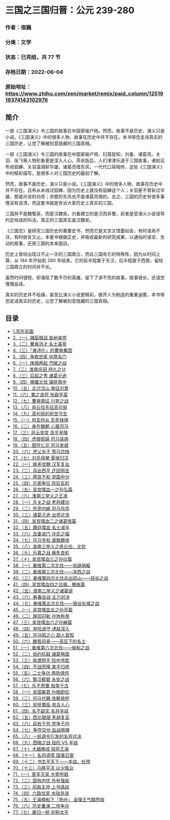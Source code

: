 # 三国之三国归晋：公元 239-280

### 作者：宿巍

### 分类：文学

### 状态：已完结，共 77 节

### 存档日期：2022-06-04

### 原始地址：https://www.zhihu.com/xen/market/remix/paid_column/1251918374143102976


## 简介
一部《三国演义》令三国的故事在中国家喻户晓。然而，故事不是历史，演义只是小说。《三国演义》中的很多人物、故事在历史中并不存在。本书带您走进真实的三国历史，让您了解被刻意隐藏的三国真相。


一部《三国演义》令三国的故事在中国家喻户晓、妇孺皆知，刘备、诸葛亮、关羽、张飞等人物形象更是深入人心。茶余饭后，人们津津乐道于三国故事，诸如吕布戏貂蝉、关羽温酒斩华雄、诸葛亮借东风，一代代口耳相传，这些《三国演义》中的精彩描写，是很多人对三国历史的最初了解。  

然而，故事不是历史，演义只是小说。《三国演义》中的很多人物、故事在历史中并不存在。吕布从未戏过貂蝉，因为历史上就没有貂蝉这个人；关羽更不曾斩过华雄，那是孙坚的功劳；赤壁的东风也不是诸葛亮借的。总之，三国的历史有很多事情没有说清，而这套书就是告诉大家历史上真实的三国。  

三国并不是魏蜀吴，而是汉魏吴，刘备建立的是汉而非蜀，前者是受演义小说误导约定俗成的叫法，真正的三国其实是汉魏吴。  

《三国志》是研究三国历史的重要史书，然而它是文言又惜墨如金，有时语焉不详，有时欲言又止。本套书根据正史，并吸收最新的研究成果，以通俗的语言、生动的故事，还原三国的本来面目。  

历史上曾经出现过不止一次的三国鼎立，而此三国有它的特殊性，因为从时间上算，从 184 年开始到 280 年结束，它的前半程属于东汉，后半程属于西晋，留给三国鼎立的时间并不长。  

虽然时间很短，却涌现了数不尽的英雄，留下了讲不完的故事。故事很长，还请您慢慢品读。  

真实的历史并不枯燥，甚至比演义小说更精彩。拨开人为制造的重重迷雾，本书带您走进真实的历史，让您了解被刻意隐藏的三国真相。




## 目录
- [1.写在前面](1.写在前面.md)<!-- 2021-04-30 10:41 -->
- [2.（一）辅臣暗战 各树亲党](2.（一）辅臣暗战%20各树亲党.md)<!-- 2020-06-04 09:50 -->
- [3.（二）曹爽选才 名士荟萃](3.（二）曹爽选才%20名士荟萃.md)<!-- 2020-06-04 09:50 -->
- [4.（三）「谯沛化」的曹爽集团](4.（三）「谯沛化」的曹爽集团.md)<!-- 2020-06-04 09:50 -->
- [5.（四）争取世家 中原名门](5.（四）争取世家%20中原名门.md)<!-- 2020-06-04 09:50 -->
- [6.（一）烽烟再起 芍陂之战](6.（一）烽烟再起%20芍陂之战.md)<!-- 2020-06-04 09:50 -->
- [7.（二）淮南屯田 持久之计](7.（二）淮南屯田%20持久之计.md)<!-- 2020-06-04 09:50 -->
- [8.（三）后起之秀 诸葛元逊](8.（三）后起之秀%20诸葛元逊.md)<!-- 2020-06-04 09:50 -->
- [9.（四）搁置北伐 镇抚南中](9.（四）搁置北伐%20镇抚南中.md)<!-- 2020-06-04 09:50 -->
- [10.（五）北讨汶山 南征刘胄](10.（五）北讨汶山%20南征刘胄.md)<!-- 2020-06-04 09:50 -->
- [11.（六）蜀之良将 张嶷平蛮](11.（六）蜀之良将%20张嶷平蛮.md)<!-- 2020-06-04 09:50 -->
- [12.（七）曹爽南征 兴势之战](12.（七）曹爽南征%20兴势之战.md)<!-- 2020-06-04 09:50 -->
- [13.（八）毌丘俭东征高句丽](13.（八）毌丘俭东征高句丽.md)<!-- 2020-06-04 09:50 -->
- [14.（九）高句丽的前世今生](14.（九）高句丽的前世今生.md)<!-- 2020-06-04 09:50 -->
- [15.（一）何去何从 生死抉择](15.（一）何去何从%20生死抉择.md)<!-- 2020-06-04 09:50 -->
- [16.（二）身在魏朝 心属司马](16.（二）身在魏朝%20心属司马.md)<!-- 2020-06-04 09:50 -->
- [17.（三）风云突变 高平皇陵](17.（三）风云突变%20高平皇陵.md)<!-- 2020-06-04 09:50 -->
- [18.（四）虎狼假寐 司马装病](18.（四）虎狼假寐%20司马装病.md)<!-- 2020-06-04 09:50 -->
- [19.（五）图穷匕见 司马发威](19.（五）图穷匕见%20司马发威.md)<!-- 2020-06-04 09:50 -->
- [20.（六）虎父劣子 驽马恋栈](20.（六）虎父劣子%20驽马恋栈.md)<!-- 2020-06-04 09:50 -->
- [21.（七）刘氏母舅 夏侯归汉](21.（七）刘氏母舅%20夏侯归汉.md)<!-- 2020-06-04 09:50 -->
- [22.（一）联羌攻魏 汉军复出](22.（一）联羌攻魏%20汉军复出.md)<!-- 2020-06-04 09:50 -->
- [23.（二）兵出西平 迂回侧击](23.（二）兵出西平%20迂回侧击.md)<!-- 2020-06-04 09:50 -->
- [24.（三）两宫不和 举国中分](24.（三）两宫不和%20举国中分.md)<!-- 2020-06-04 09:50 -->
- [25.（四）兄弟争位 背后玄机](25.（四）兄弟争位%20背后玄机.md)<!-- 2020-06-04 09:50 -->
- [26.（五）吴宫喋血一之孙弘篇](26.（五）吴宫喋血一之孙弘篇.md)<!-- 2020-06-04 09:50 -->
- [27.（六）淮南三举义之王凌](27.（六）淮南三举义之王凌.md)<!-- 2020-06-04 09:50 -->
- [28.（一）东关之战 老将建功](28.（一）东关之战%20老将建功.md)<!-- 2020-06-04 09:50 -->
- [29.（二）外宽内嫉 司马作态](29.（二）外宽内嫉%20司马作态.md)<!-- 2020-06-04 09:50 -->
- [30.（三）诸葛元逊 出师北伐](30.（三）诸葛元逊%20出师北伐.md)<!-- 2020-06-04 09:50 -->
- [31.（四）吴宫喋血二之诸葛恪篇](31.（四）吴宫喋血二之诸葛恪篇.md)<!-- 2020-06-04 09:50 -->
- [32.（五）魏廷喋血 名士减半](32.（五）魏廷喋血%20名士减半.md)<!-- 2020-06-04 09:50 -->
- [33.（六）丑妻进门 许氏之福](33.（六）丑妻进门%20许氏之福.md)<!-- 2020-06-04 09:50 -->
- [34.（七）司马专权 废黜魏帝](34.（七）司马专权%20废黜魏帝.md)<!-- 2020-06-04 09:50 -->
- [35.（八）淮南三举义之毌丘俭、文钦](35.（八）淮南三举义之毌丘俭、文钦.md)<!-- 2020-06-04 09:50 -->
- [36.（九）乐嘉之战 痛失良机](36.（九）乐嘉之战%20痛失良机.md)<!-- 2020-06-04 09:50 -->
- [37.（十）吴宫喋血三之孙仪篇](37.（十）吴宫喋血三之孙仪篇.md)<!-- 2020-06-04 09:50 -->
- [38.（一）姜维第二次北伐——张嶷捐躯](38.（一）姜维第二次北伐——张嶷捐躯.md)<!-- 2020-06-04 09:50 -->
- [39.（二）姜维第三次北伐——洮西之战](39.（二）姜维第三次北伐——洮西之战.md)<!-- 2020-06-04 09:50 -->
- [40.（三）姜维第四次北伐兵出祁山——段谷之战](40.（三）姜维第四次北伐兵出祁山——段谷之战.md)<!-- 2020-06-04 09:50 -->
- [41.（四）吴宫喋血四之吕据、滕胤篇](41.（四）吴宫喋血四之吕据、滕胤篇.md)<!-- 2020-06-04 09:50 -->
- [42.（五）淮南三举义之诸葛诞](42.（五）淮南三举义之诸葛诞.md)<!-- 2020-06-04 09:50 -->
- [43.（六）寿春会战 主力对决](43.（六）寿春会战%20主力对决.md)<!-- 2020-06-04 09:50 -->
- [44.（七）姜维第五次北伐——骆谷长城之战](44.（七）姜维第五次北伐——骆谷长城之战.md)<!-- 2020-06-04 09:50 -->
- [45.（一）吴宫喋血五之孙亮篇](45.（一）吴宫喋血五之孙亮篇.md)<!-- 2020-06-04 09:50 -->
- [46.（二）辞旧迎新 孙休称帝](46.（二）辞旧迎新%20孙休称帝.md)<!-- 2020-06-04 09:50 -->
- [47.（三）吴宫喋血六之孙綝篇](47.（三）吴宫喋血六之孙綝篇.md)<!-- 2020-06-04 09:50 -->
- [48.（四）弃险退守 诱敌深入](48.（四）弃险退守%20诱敌深入.md)<!-- 2020-06-04 09:50 -->
- [49.（五）司马昭之心 路人皆知](49.（五）司马昭之心%20路人皆知.md)<!-- 2020-06-04 09:50 -->
- [50.（六）魏晋风骨——高压下的名士](50.（六）魏晋风骨——高压下的名士.md)<!-- 2020-06-04 09:50 -->
- [51.（一）姜维第六次北伐——侯和之战](51.（一）姜维第六次北伐——侯和之战.md)<!-- 2020-06-04 09:50 -->
- [52.（二）伯约抗敌 诸葛殉国](52.（二）伯约抗敌%20诸葛殉国.md)<!-- 2020-06-04 09:50 -->
- [53.（三）偷渡阴平 险中求胜](53.（三）偷渡阴平%20险中求胜.md)<!-- 2020-06-04 09:50 -->
- [54.（四）不战而降 束手归命](54.（四）不战而降%20束手归命.md)<!-- 2020-06-04 09:50 -->
- [55.（五）二士争功 两败俱伤](55.（五）二士争功%20两败俱伤.md)<!-- 2020-06-04 09:50 -->
- [56.（六）蜀汉都督 永安之战](56.（六）蜀汉都督%20永安之战.md)<!-- 2020-06-04 09:50 -->
- [57.（七）乐不思蜀 贻笑千古](57.（七）乐不思蜀%20贻笑千古.md)<!-- 2020-06-04 09:50 -->
- [58.（一）吴国暴君 孙皓即位](58.（一）吴国暴君%20孙皓即位.md)<!-- 2020-06-04 09:50 -->
- [59.（二）司马代魏 改朝易帜](59.（二）司马代魏%20改朝易帜.md)<!-- 2020-06-04 09:50 -->
- [60.（三）安抚蜀臣 收合人心](60.（三）安抚蜀臣%20收合人心.md)<!-- 2020-06-04 09:50 -->
- [61.（四）名不副实 名将羊祜](61.（四）名不副实%20名将羊祜.md)<!-- 2020-06-04 09:50 -->
- [62.（五）西北狼烟 羌胡复反](62.（五）西北狼烟%20羌胡复反.md)<!-- 2020-06-04 09:50 -->
- [63.（六）兵败于外 党争于内](63.（六）兵败于外%20党争于内.md)<!-- 2020-06-04 09:50 -->
- [64.（七）争夺交州 血战南疆](64.（七）争夺交州%20血战南疆.md)<!-- 2020-06-04 09:50 -->
- [65.（八）一纸调令引发的名将对决](65.（八）一纸调令引发的名将对决.md)<!-- 2020-06-04 09:50 -->
- [66.（九）西陵之战 陆抗 VS 羊祜](66.（九）西陵之战%20陆抗%20VS%20羊祜.md)<!-- 2020-06-04 09:50 -->
- [67.（十）大器晚成 宿将王濬](67.（十）大器晚成%20宿将王濬.md)<!-- 2020-06-04 09:50 -->
- [68.（十一）名将凋零 国事日衰](68.（十一）名将凋零%20国事日衰.md)<!-- 2020-06-04 09:50 -->
- [69.（十二）书生平天下——羊祜、杜预](69.（十二）书生平天下——羊祜、杜预.md)<!-- 2020-06-04 09:50 -->
- [70.（十三）马隆平凉 以少胜众](70.（十三）马隆平凉%20以少胜众.md)<!-- 2020-06-04 09:50 -->
- [71.（一）晋军灭吴 大势所趋](71.（一）晋军灭吴%20大势所趋.md)<!-- 2020-06-04 09:50 -->
- [72.（二）国有内忧 外有强敌](72.（二）国有内忧%20外有强敌.md)<!-- 2020-06-04 09:50 -->
- [73.（三）前敌主帅 上书请战](73.（三）前敌主帅%20上书请战.md)<!-- 2020-06-04 09:50 -->
- [74.（四）六路伐吴 水陆并进](74.（四）六路伐吴%20水陆并进.md)<!-- 2020-06-04 09:50 -->
- [75.（五）王濬楼船下「扬州」 金陵王气黯然收](75.（五）王濬楼船下「扬州」%20金陵王气黯然收.md)<!-- 2020-06-04 09:50 -->
- [76.（六）历史重演 二帅争功](76.（六）历史重演%20二帅争功.md)<!-- 2020-06-04 09:50 -->
- [77.（七）重归一统 祈盼太平](77.（七）重归一统%20祈盼太平.md)<!-- 2020-06-04 09:50 -->